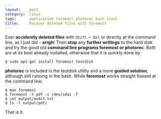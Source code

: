```yaml
---
layout:    post
category:  linux
tags:      application foremost photorec bash 2cent
title:     Recover deleted files with foremost
---
```

Ever **accidently deleted files** with `Shift + Del` or directly at the command line, as I just did - **arrgh**! Then **stop** any **further writings** to the hard disk and try the good old **command line programs foremost or photorec**. Both are at its best already installed, otherwise that it is quickly done by

    $ sudo apt-get install foremost testdisk

**photorec** is included in the testdisk utility and a more **guided solution**, although still running in the bash. While **foremost** works straight foward at the command line: 

    $ man foremost
    $ foremost -t pdf -i /dev/sda1 -T
    $ cat output/audit.txt
    $ ls -l output/pdf/

That is it.

